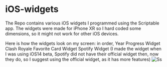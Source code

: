 # iOS-widgets
The Repo contains various iOS widgets I programmed using the Scriptable app.
The widgets were made for iPhone XR so I hard coded some dimensions, so it might not work for other iOS devices.

Here is how the widgets look on my screen:
in order,
Year Progress Widget
Clash Royale Favorite Card Widget
Spotify Widget (I made the widget when I was using iOS14 beta, Spotify did not have their official widget then, now they do, so I suggest using the official widget, as it has more features)
![Ss](https://user-images.githubusercontent.com/57324710/159259456-a07146ab-268d-4581-af0d-bb36fc7b8f1a.png)
